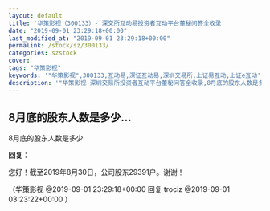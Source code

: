 ```yaml
---
layout: default
title: '华策影视（300133）- 深交所互动易投资者互动平台董秘问答全收录'
date: "2019-09-01 23:29:18+00:00"
last_modified_at: "2019-09-01 23:29:18+00:00"
permalink: /stock/sz/300133/
categories: szstock
cover: 
tags: "华策影视"
keywords: '"华策影视",300133,互动易,深证互动易,深圳交易所,上证易互动,上证e互动'
description: '"华策影视-深圳交易所投资者互动平台董秘问答全收录,8月底的股东人数是多少"'
---
```


## 8月底的股东人数是多少...

8月底的股东人数是多少

**回复**：

您好！截至2019年8月30日，公司股东29391户。谢谢！ 

（华策影视  @2019-09-01 23:29:18+00:00 回复 trociz  @2019-09-01 03:23:22+00:00 ）


